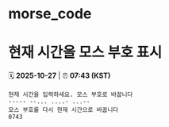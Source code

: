 # morse_code
# 현재 시간을 모스 부호 표시
<!-- MORSE_TIME_START -->
🗓️ **2025-10-27** | ⏰ **07:43 (KST)**

```
현재 시간을 입력하세요. 모스 부호로 바꿉니다
----- --... ....- ...--
모스 부호를 다시 현재 시간으로 바꿉니다
0743
```
<!-- MORSE_TIME_END -->

